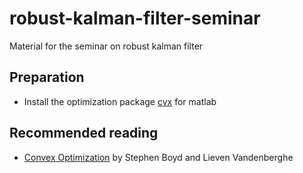 # robust-kalman-filter-seminar
Material for the seminar on robust kalman filter

## Preparation
- Install the optimization package [cvx](http://cvxr.com/cvx/download/) for matlab

## Recommended reading
- [Convex Optimization](http://stanford.edu/~boyd/cvxbook/) by Stephen Boyd and Lieven Vandenberghe



